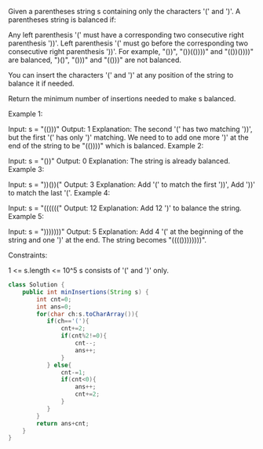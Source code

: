 Given a parentheses string s containing only the characters '(' and ')'. A parentheses string is balanced if:

Any left parenthesis '(' must have a corresponding two consecutive right parenthesis '))'.
Left parenthesis '(' must go before the corresponding two consecutive right parenthesis '))'.
For example, "())", "())(())))" and "(())())))" are balanced, ")()", "()))" and "(()))" are not balanced.

You can insert the characters '(' and ')' at any position of the string to balance it if needed.

Return the minimum number of insertions needed to make s balanced.

 

Example 1:

Input: s = "(()))"
Output: 1
Explanation: The second '(' has two matching '))', but the first '(' has only ')' matching. We need to to add one more ')' at the end of the string to be "(())))" which is balanced.
Example 2:

Input: s = "())"
Output: 0
Explanation: The string is already balanced.
Example 3:

Input: s = "))())("
Output: 3
Explanation: Add '(' to match the first '))', Add '))' to match the last '('.
Example 4:

Input: s = "(((((("
Output: 12
Explanation: Add 12 ')' to balance the string.
Example 5:

Input: s = ")))))))"
Output: 5
Explanation: Add 4 '(' at the beginning of the string and one ')' at the end. The string becomes "(((())))))))".
 

Constraints:

1 <= s.length <= 10^5
s consists of '(' and ')' only.

```java
class Solution {
    public int minInsertions(String s) {
        int cnt=0;
        int ans=0;
        for(char ch:s.toCharArray()){
           if(ch=='('){
               cnt+=2;
               if(cnt%2!=0){
                   cnt--;
                   ans++;
               }
           } else{
               cnt-=1;
               if(cnt<0){
                   ans++;
                   cnt+=2;
               }
           }
        } 
        return ans+cnt;
    }
}
```
